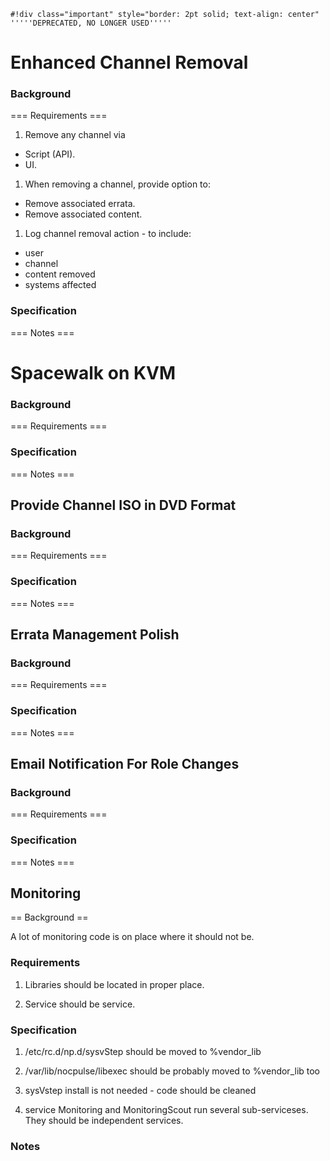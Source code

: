 
    #!div class="important" style="border: 2pt solid; text-align: center" 
    '''''DEPRECATED, NO LONGER USED''''' 
# Enhanced Channel Removal

### Background


=== Requirements ===

 1. Remove any channel via
  * Script (API).
  * UI.
 1. When removing a channel, provide option to:
  * Remove associated errata.
  * Remove associated content.
 1. Log channel removal action - to include:
  * user
  * channel
  * content removed
  * systems affected
### Specification

=== Notes ===
# Spacewalk on KVM

### Background


=== Requirements ===

### Specification

=== Notes ===
## Provide Channel ISO in DVD Format

### Background


=== Requirements ===

### Specification

=== Notes ===
## Errata Management Polish

### Background


=== Requirements ===

### Specification

=== Notes ===
## Email Notification For Role Changes

### Background


=== Requirements ===

### Specification

=== Notes ===
## Monitoring

== Background ==

A lot of monitoring code is on place where it should not be.
### Requirements

 1. Libraries should be located in proper place.

 2. Service should be service.
### Specification

 1. /etc/rc.d/np.d/sysvStep should be moved to %vendor_lib

 2. /var/lib/nocpulse/libexec should be probably moved to %vendor_lib too
 3. sysVstep install is not needed - code should be cleaned
 4. service Monitoring and MonitoringScout run several sub-serviceses. They should be independent services.
### Notes


